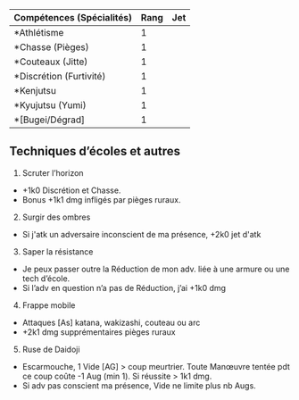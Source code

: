 | Compétences (Spécialités)                     | Rang  | Jet
| --------------------------------------------- | ----- | -------
| *Athlétisme                                   | 1     |
| *Chasse (Pièges)                              | 1     |
| *Couteaux (Jitte)                             | 1     |
| *Discrétion (Furtivité)                       | 1     |
| *Kenjutsu                                     | 1     |
| *Kyujutsu (Yumi)                              | 1     |
| *[Bugei/Dégrad]                               | 1     |

## Techniques d’écoles et autres

1. Scruter l’horizon
  * +1k0 Discrétion et Chasse.
  * Bonus +1k1 dmg infligés par pièges ruraux.
2. Surgir des ombres
  * Si j'atk un adversaire inconscient de ma présence, +2k0 jet d'atk
3. Saper la résistance
  * Je peux passer outre la Réduction de mon adv. liée à une armure ou une
    tech d’école.
  * Si l’adv en question n’a pas de Réduction, j’ai +1k0 dmg
4. Frappe mobile
  * Attaques [As] katana, wakizashi, couteau ou arc
  * +2k1 dmg supprémentaires pièges ruraux
5. Ruse de Daidoji
  * Escarmouche, 1 Vide [AG] > coup meurtrier. Toute Manœuvre tentée pdt ce coup
    coûte -1 Aug (min 1). Si réussite > 1k1 dmg.
  * Si adv pas conscient ma présence, Vide ne limite plus nb Augs.
